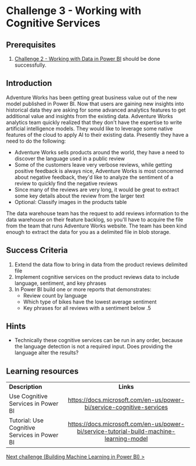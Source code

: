 # Challenge 3 - Working with Cognitive Services

## Prerequisites

1. [Challenge 2 - Working with Data in Power BI](./02-Dataflows.md) should be done successfully.


## Introduction

Adventure Works has been getting great business value out of the new model published in Power BI.  Now that users are gaining new insights into historical data they are asking for some advanced analytics features to get additional value and insights from the existing data.  Adventure Works analytics team quickly realized that they don't have the expertise to write artificial intelligence models.  They would like to leverage some native features of the cloud to apply AI to their existing data.  Presently they have a need to do the following:
*   Adventure Works sells products around the world, they have a need to discover the language used in a public review
*   Some of the customers leave very verbose reviews, while getting positive feedback is always nice, Adventure Works is most concerned about negative feedback, they'd like to analyze the sentiment of a review to quickly find the negative reviews
*   Since many of the reviews are very long, it would be great to extract some key details about the review from the larger text
*   Optional:  Classify images in the products table

The data warehouse team has the request to add reviews information to the data warehouse on their feature backlog, so you'll have to acquire the file from the team that runs Adventure Works website.  The team has been kind enough to extract the data for you as a delimited file in blob storage.

## Success Criteria
1.  Extend the data flow to bring in data from the product reviews delimited file
1.  Implement cognitive services on the product reviews data to include language, sentiment, and key phrases
1.  In Power BI build one or more reports that demonstrates:
    *   Review count by language
    *   Which type of bikes have the lowest average sentiment
    * Key phrases for all reviews with a sentiment below .5

## Hints

*   Technically these cognitive services can be run in any order, because the language detection is not a required input.  Does providing the language alter the results?


## Learning resources

|                                            |                                                                                                                                                       |
| ------------------------------------------ | :---------------------------------------------------------------------------------------------------------------------------------------------------: |
| **Description**                            |                                                                       **Links**                                                                       |
| Use Cognitive Services in Power BI | <https://docs.microsoft.com/en-us/power-bi/service-cognitive-services> |
| Tutorial: Use Cognitive Services in Power BI | <https://docs.microsoft.com/en-us/power-bi/service-tutorial-build-machine-learning-model> |

[Next challenge (Building Machine Learning in Power BI) >](./04-PowerBIAutoML.md)